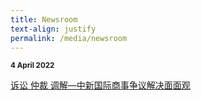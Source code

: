 ```yaml
---
title: Newsroom
text-align: justify
permalink: /media/newsroom
---
```

<style> 

.content .news-headline {
  color: #18386B;
  text-decoration: none; 
}
</style>

<small><b>4 April 2022</b></small><br>

<a class="news-headline" href="https://www.zaobao.com.sg/news/china/story20220404-1257688">诉讼 仲裁 调解—中新国际商事争议解决面面观</a>

